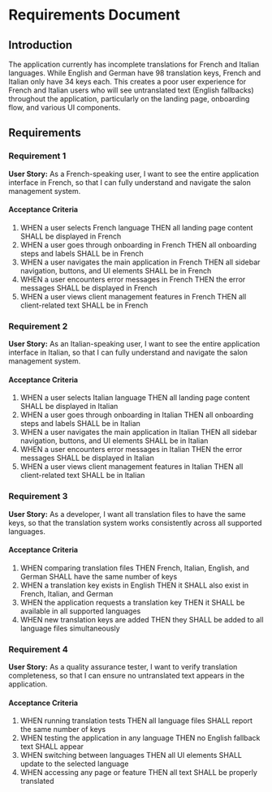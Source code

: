 # Requirements Document

## Introduction

The application currently has incomplete translations for French and Italian languages. While English and German have 98 translation keys, French and Italian only have 34 keys each. This creates a poor user experience for French and Italian users who will see untranslated text (English fallbacks) throughout the application, particularly on the landing page, onboarding flow, and various UI components.

## Requirements

### Requirement 1

**User Story:** As a French-speaking user, I want to see the entire application interface in French, so that I can fully understand and navigate the salon management system.

#### Acceptance Criteria

1. WHEN a user selects French language THEN all landing page content SHALL be displayed in French
2. WHEN a user goes through onboarding in French THEN all onboarding steps and labels SHALL be in French
3. WHEN a user navigates the main application in French THEN all sidebar navigation, buttons, and UI elements SHALL be in French
4. WHEN a user encounters error messages in French THEN the error messages SHALL be displayed in French
5. WHEN a user views client management features in French THEN all client-related text SHALL be in French

### Requirement 2

**User Story:** As an Italian-speaking user, I want to see the entire application interface in Italian, so that I can fully understand and navigate the salon management system.

#### Acceptance Criteria

1. WHEN a user selects Italian language THEN all landing page content SHALL be displayed in Italian
2. WHEN a user goes through onboarding in Italian THEN all onboarding steps and labels SHALL be in Italian
3. WHEN a user navigates the main application in Italian THEN all sidebar navigation, buttons, and UI elements SHALL be in Italian
4. WHEN a user encounters error messages in Italian THEN the error messages SHALL be displayed in Italian
5. WHEN a user views client management features in Italian THEN all client-related text SHALL be in Italian

### Requirement 3

**User Story:** As a developer, I want all translation files to have the same keys, so that the translation system works consistently across all supported languages.

#### Acceptance Criteria

1. WHEN comparing translation files THEN French, Italian, English, and German SHALL have the same number of keys
2. WHEN a translation key exists in English THEN it SHALL also exist in French, Italian, and German
3. WHEN the application requests a translation key THEN it SHALL be available in all supported languages
4. WHEN new translation keys are added THEN they SHALL be added to all language files simultaneously

### Requirement 4

**User Story:** As a quality assurance tester, I want to verify translation completeness, so that I can ensure no untranslated text appears in the application.

#### Acceptance Criteria

1. WHEN running translation tests THEN all language files SHALL report the same number of keys
2. WHEN testing the application in any language THEN no English fallback text SHALL appear
3. WHEN switching between languages THEN all UI elements SHALL update to the selected language
4. WHEN accessing any page or feature THEN all text SHALL be properly translated